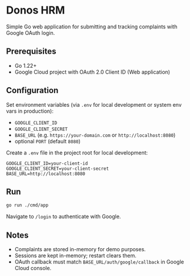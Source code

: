 # Donos HRM

Simple Go web application for submitting and tracking complaints with Google OAuth login.

## Prerequisites

- Go 1.22+
- Google Cloud project with OAuth 2.0 Client ID (Web application)

## Configuration

Set environment variables (via `.env` for local development or system env vars in production):

- `GOOGLE_CLIENT_ID`
- `GOOGLE_CLIENT_SECRET`
- `BASE_URL` (e.g. `https://your-domain.com` or `http://localhost:8080`)
- optional `PORT` (default `8080`)

Create a `.env` file in the project root for local development:

```
GOOGLE_CLIENT_ID=your-client-id
GOOGLE_CLIENT_SECRET=your-client-secret
BASE_URL=http://localhost:8080
```

## Run

```sh
go run ./cmd/app
```

Navigate to `/login` to authenticate with Google.

## Notes

- Complaints are stored in-memory for demo purposes.
- Sessions are kept in-memory; restart clears them.
- OAuth callback must match `BASE_URL/auth/google/callback` in Google Cloud console.

